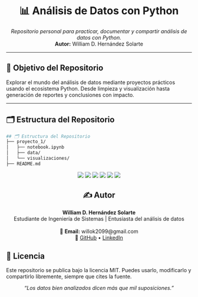 <h1 align="center">📊 Análisis de Datos con Python</h1>

<p align="center">
  <em>Repositorio personal para practicar, documentar y compartir análisis de datos con Python.</em><br>
  <strong>Autor:</strong> William D. Hernández Solarte
</p>

---

## 🧠 Objetivo del Repositorio

Explorar el mundo del análisis de datos mediante proyectos prácticos usando el ecosistema Python. Desde limpieza y visualización hasta generación de reportes y conclusiones con impacto.

---

## 🗂️ Estructura del Repositorio

```bash
## 🗂️ Estructura del Repositorio
├── proyecto_1/
│   ├── notebook.ipynb
│   ├── data/
│   └── visualizaciones/
├── README.md
```

<div align="center">

<img src="https://img.shields.io/badge/Python-3776AB?style=for-the-badge&logo=python&logoColor=white"/>
<img src="https://img.shields.io/badge/Pandas-150458?style=for-the-badge&logo=pandas&logoColor=white"/>
<img src="https://img.shields.io/badge/Numpy-013243?style=for-the-badge&logo=numpy&logoColor=white"/>
<img src="https://img.shields.io/badge/Matplotlib-FF4081?style=for-the-badge&logo=plotly&logoColor=white"/>
<img src="https://img.shields.io/badge/Seaborn-4B8BBE?style=for-the-badge"/>
<img src="https://img.shields.io/badge/Colab-F9AB00?style=for-the-badge&logo=googlecolab&logoColor=white"/>

</div>

<h2 align="center">✍️ Autor</h2>

<p align="center">
  <strong>William D. Hernández Solarte</strong><br>
  Estudiante de Ingeniería de Sistemas | Entusiasta del análisis de datos<br><br>
  📧 <strong>Email:</strong> willok2099@gmail.com<br>
  🔗 <a href="https://github.com/tuusuario">GitHub</a> • 
  <a href="https://www.linkedin.com/in/tuusuario/">LinkedIn</a>
</p>

## 📄 Licencia

Este repositorio se publica bajo la licencia MIT. Puedes usarlo, modificarlo y compartirlo libremente, siempre que cites la fuente.

<p align="center"><em>“Los datos bien analizados dicen más que mil suposiciones.”</em></p>


